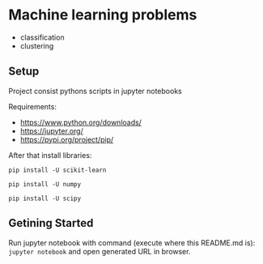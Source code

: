 # Machine learning problems

* classification
* clustering

## Setup

Project consist pythons scripts in jupyter notebooks

Requirements:
* https://www.python.org/downloads/
* https://jupyter.org/
* https://pypi.org/project/pip/

After that install libraries:

`pip install -U scikit-learn`

`pip install -U numpy`

`pip install -U scipy`

## Getining Started

Run jupyter notebook with command (execute where this README.md is):
`jupyter notebook` and open generated URL in browser.
